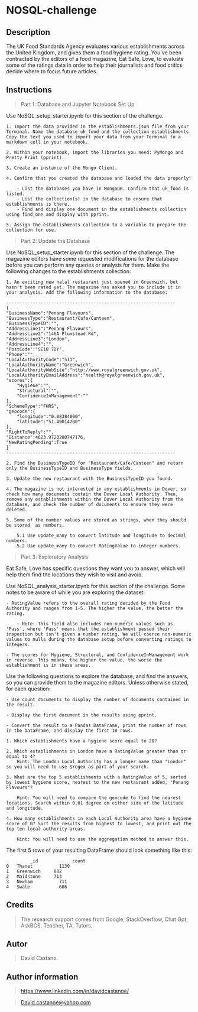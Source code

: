 # NOSQL-challenge

## Description 
The UK Food Standards Agency evaluates various establishments across the United Kingdom, and gives them a food hygiene rating. You've been contracted by the editors of a food magazine, Eat Safe, Love, to evaluate some of the ratings data in order to help their journalists and food critics decide where to focus future articles.

## Instructions

> Part 1: Database and Jupyter Notebook Set Up

Use NoSQL_setup_starter.ipynb for this section of the challenge.

    1. Import the data provided in the establishments.json file from your Terminal. Name the database uk_food and the collection establishments. Copy the text you used to import your data from your Terminal to a markdown cell in your notebook.

    2. Within your notebook, import the libraries you need: PyMongo and Pretty Print (pprint).

    3. Create an instance of the Mongo Client.

    4. Confirm that you created the database and loaded the data properly:

        - List the databases you have in MongoDB. Confirm that uk_food is listed.
        - List the collection(s) in the database to ensure that establishments is there.
        - Find and display one document in the establishments collection using find_one and display with pprint.

    5. Assign the establishments collection to a variable to prepare the collection for use.

> Part 2: Update the Database

Use NoSQL_setup_starter.ipynb for this section of the challenge.
The magazine editors have some requested modifications for the database before you can perform any queries or analysis for them. Make the following changes to the establishments collection:

    1. An exciting new halal restaurant just opened in Greenwich, but hasn't been rated yet. The magazine has asked you to include it in your analysis. Add the following information to the database:
    
    ----------------------------------------------------------------
    {
    "BusinessName":"Penang Flavours",
    "BusinessType":"Restaurant/Cafe/Canteen",
    "BusinessTypeID":"",
    "AddressLine1":"Penang Flavours",
    "AddressLine2":"146A Plumstead Rd",
    "AddressLine3":"London",
    "AddressLine4":"",
    "PostCode":"SE18 7DY",
    "Phone":"",
    "LocalAuthorityCode":"511",
    "LocalAuthorityName":"Greenwich",
    "LocalAuthorityWebSite":"http://www.royalgreenwich.gov.uk",
    "LocalAuthorityEmailAddress":"health@royalgreenwich.gov.uk",
    "scores":{
        "Hygiene":"",
        "Structural":"",
        "ConfidenceInManagement":""
    },
    "SchemeType":"FHRS",
    "geocode":{
        "longitude":"0.08384000",
        "latitude":"51.49014200"
    },
    "RightToReply":"",
    "Distance":4623.9723280747176,
    "NewRatingPending":True
    }`
    ----------------------------------------------------------------

    2. Find the BusinessTypeID for "Restaurant/Cafe/Canteen" and return only the BusinessTypeID and BusinessType fields.

    3. Update the new restaurant with the BusinessTypeID you found.

    4. The magazine is not interested in any establishments in Dover, so check how many documents contain the Dover Local Authority. Then, remove any establishments within the Dover Local Authority from the database, and check the number of documents to ensure they were deleted.

    5. Some of the number values are stored as strings, when they should be stored  as numbers.

        5.1 Use update_many to convert latitude and longitude to decimal numbers.
        5.2 Use update_many to convert RatingValue to integer numbers.

> Part 3: Exploratory Analysis

Eat Safe, Love has specific questions they want you to answer, which will help them find the locations they wish to visit and avoid.

Use NoSQL_analysis_starter.ipynb for this section of the challenge.
Some notes to be aware of while you are exploring the dataset:

    - RatingValue refers to the overall rating decided by the Food Authority and ranges from 1-5. The higher the value, the better the rating.

        ~ Note: This field also includes non-numeric values such as 'Pass', where 'Pass' means that the establishment passed their inspection but isn't given a number rating. We will coerce non-numeric values to nulls during the database setup before converting ratings to integers.

    - The scores for Hygiene, Structural, and ConfidenceInManagement work in reverse. This means, the higher the value, the worse the establishment is in these areas.

Use the following questions to explore the database, and find the answers, so you can provide them to the magazine editors.
Unless otherwise stated, for each question:

    - Use count_documents to display the number of documents contained in the result.

    - Display the first document in the results using pprint.

    - Convert the result to a Pandas DataFrame, print the number of rows in the DataFrame, and display the first 10 rows.

    1. Which establishments have a hygiene score equal to 20?

    2. Which establishments in London have a RatingValue greater than or equal to 4?
        Hint: The London Local Authority has a longer name than "London" so you will need to use $regex as part of your search.

    3. What are the top 5 establishments with a RatingValue of 5, sorted by lowest hygiene score, nearest to the new restaurant added, "Penang Flavours"?

        Hint: You will need to compare the geocode to find the nearest locations. Search within 0.01 degree on either side of the latitude and longitude.

    4. How many establishments in each Local Authority area have a hygiene score of 0? Sort the results from highest to lowest, and print out the top ten local authority areas.

        Hint: You will need to use the aggregation method to answer this.

The first 5 rows of your resulting DataFrame should look something like this:

```
         _id	         count
0	Thanet	        1130
1	Greenwich	  882
2	Maidstone	  713
3	Newham	        711
4	Swale	        686
``` 
## Credits
> The research support comes from Google, StackOverflow, Chat Gpt, AskBCS, Teacher, TA, Tutors.

## Autor 
> David Castano.

## Author information 
> https://www.linkedin.com/in/davidcastanoe/
 
> David.castanoe@yahoo.com
